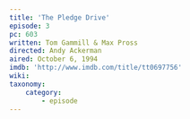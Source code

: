 ```yaml
---
title: 'The Pledge Drive'
episode: 3
pc: 603
written: Tom Gammill & Max Pross
directed: Andy Ackerman
aired: October 6, 1994
imdb: 'http://www.imdb.com/title/tt0697756'
wiki:
taxonomy:
    category:
        - episode
---
```


